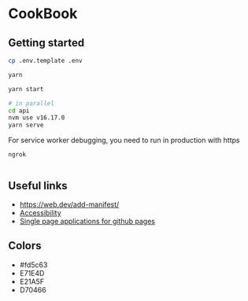# CookBook

## Getting started

```bash
cp .env.template .env
```

```bash
yarn

yarn start

# in parallel
cd api
nvm use v16.17.0
yarn serve
```

For service worker debugging, you need to run in production with https

```
ngrok


```

## Useful links

- https://web.dev/add-manifest/
- [Accessibility](https://reactjs.org/docs/accessibility.html)
- [Single page applications for github pages](https://github.com/rafgraph/spa-github-pages)

## Colors

- #fd5c63
- E71E4D
- E21A5F
- D70466
